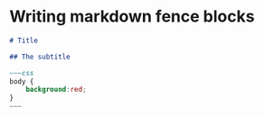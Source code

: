 # Writing markdown fence blocks

```md show-source
# Title

## The subtitle

~~~css
body {
    background:red;
}
~~~
```
